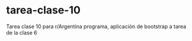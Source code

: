 # tarea-clase-10
 Tarea clase 10 para r/Argentina programa, aplicación de bootstrap a tarea de la clase 6
